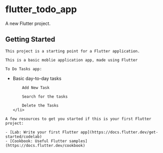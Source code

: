 # flutter_todo_app

A new Flutter project.

## Getting Started

```
This project is a starting point for a Flutter application.

This is a basic moblie application app, made using Flutter
```
`To Do Tasks app:`
<ul>
    <li>
        Basic day-to-day tasks

        Add New Task

        Search for the tasks

        Delete the Tasks
    </li>
</ul>

```
A few resources to get you started if this is your first Flutter project:

- [Lab: Write your first Flutter app](https://docs.flutter.dev/get-started/codelab)
- [Cookbook: Useful Flutter samples](https://docs.flutter.dev/cookbook)
```